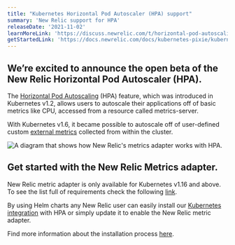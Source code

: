 ```yaml
---
title: "Kubernetes Horizontal Pod Autoscaler (HPA) support"
summary: 'New Relic support for HPA'
releaseDate: '2021-11-02'
learnMoreLink: 'https://discuss.newrelic.com/t/horizontal-pod-autoscaling-based-on-nr-metrics-is-now-available/165851'
getStartedLink: 'https://docs.newrelic.com/docs/kubernetes-pixie/kubernetes-integration/newrelic-hpa-metrics-adapter/newrelic-metrics-adapter/#installation'
---
```


## We’re excited to announce the open beta of the New Relic Horizontal Pod Autoscaler (HPA).

The [Horizontal Pod Autoscaling](https://kubernetes.io/docs/tasks/run-application/horizontal-pod-autoscale/) (HPA) feature, which was introduced in Kubernetes v1.2, allows users to autoscale their applications off of basic metrics like CPU, accessed from a resource called metrics-server.

With Kubernetes v1.6, it became possible to autoscale off of user-defined custom [external metrics](https://kubernetes.io/docs/tasks/run-application/horizontal-pod-autoscale-walkthrough/#autoscaling-on-metrics-not-related-to-kubernetes-objects) collected from within the cluster.

![A diagram that shows how New Relic's metrics adapter works with HPA.](./images/K8sHPA-NR.webp "K8s HAP Architecture with New Relic")

## Get started with the New Relic Metrics adapter.

New Relic metric adapter is only available for Kubernetes v1.16 and above. To see the list full of requirements check the following [link](https://docs.newrelic.com/docs/kubernetes-pixie/kubernetes-integration/newrelic-hpa-metrics-adapter/newrelic-metrics-adapter/#installation).

By using Helm charts any New Relic user can easily install our [Kubernetes integration](https://docs.newrelic.com/install/kubernetes) with HPA or simply update it to enable the New Relic metric adapter.

Find more information about the installation process [here](https://docs.newrelic.com/docs/kubernetes-pixie/kubernetes-integration/newrelic-hpa-metrics-adapter/newrelic-metrics-adapter/#installation).
